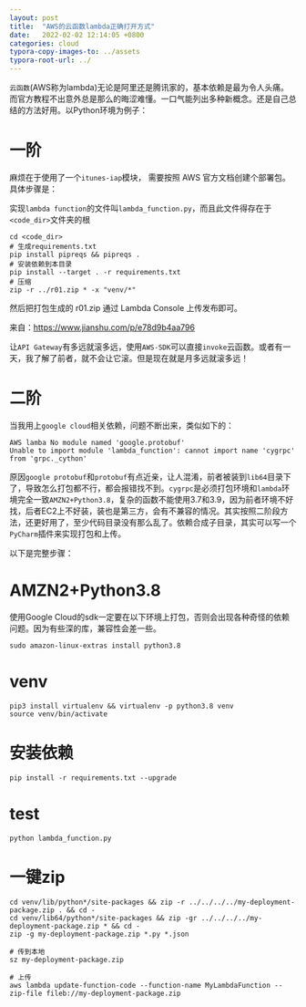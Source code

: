 ```yaml
---
layout: post
title:  "AWS的云函数lambda正确打开方式"
date:   2022-02-02 12:14:05 +0800
categories: cloud
typora-copy-images-to: ../assets
typora-root-url: ../
---
```



`云函数`(AWS称为lambda)无论是阿里还是腾讯家的，基本依赖是最为令人头痛。而官方教程不出意外总是那么的晦涩难懂。一口气能列出多种新概念。还是自己总结的方法好用。以Python环境为例子：


# 一阶
麻烦在于使用了一个`itunes-iap`模块， 需要按照 AWS 官方文档创建个部署包。
具体步骤是：

实现`lambda function`的文件叫`lambda_function.py`，而且此文件得存在于`<code_dir>`文件夹的根
```shell
cd <code_dir>
# 生成requirements.txt
pip install pipreqs && pipreqs .
# 安装依赖到本目录
pip install --target . -r requirements.txt
# 压缩
zip -r ../r01.zip * -x "venv/*"
```
然后把打包生成的 r01.zip 通过 Lambda Console 上传发布即可。

来自：https://www.jianshu.com/p/e78d9b4aa796

让`API Gateway`有多远就滚多远，使用`AWS-SDK`可以直接`invoke`云函数。或者有一天，我了解了前者，就不会让它滚。但是现在就是月多远就滚多远！

# 二阶
当我用上`google cloud`相关依赖，问题不断出来，类似如下的：
```
AWS lamba No module named 'google.protobuf'
Unable to import module 'lambda_function': cannot import name 'cygrpc' from 'grpc._cython'
```

原因`google protobuf`和`protobuf`有点近亲，让人混淆，前者被装到`lib64`目录下了，导致怎么打包都不行，都会报错找不到。`cygrpc`是必须打包环境和`lambda`环境完全一致`AMZN2+Python3.8`，复杂的函数不能使用3.7和3.9，因为前者环境不好找，后者EC2上不好装，装也是第三方，会有不兼容的情况。其实按照二阶段方法，还更好用了，至少代码目录没有那么乱了。依赖合成子目录，其实可以写一个`PyCharm`插件来实现打包和上传。

以下是完整步骤：
# AMZN2+Python3.8
使用Google Cloud的sdk一定要在以下环境上打包，否则会出现各种奇怪的依赖问题。因为有些深的库，兼容性会差一些。
```shell
sudo amazon-linux-extras install python3.8
```

# venv
```shell
pip3 install virtualenv && virtualenv -p python3.8 venv
source venv/bin/activate
```

# 安装依赖
```shell
pip install -r requirements.txt --upgrade
```

# test
```shell
python lambda_function.py
```

# 一键zip
```shell
cd venv/lib/python*/site-packages && zip -r ../../../../my-deployment-package.zip . && cd -
cd venv/lib64/python*/site-packages && zip -gr ../../../../my-deployment-package.zip * && cd -
zip -g my-deployment-package.zip *.py *.json

# 传到本地
sz my-deployment-package.zip

# 上传
aws lambda update-function-code --function-name MyLambdaFunction --zip-file fileb://my-deployment-package.zip
```
